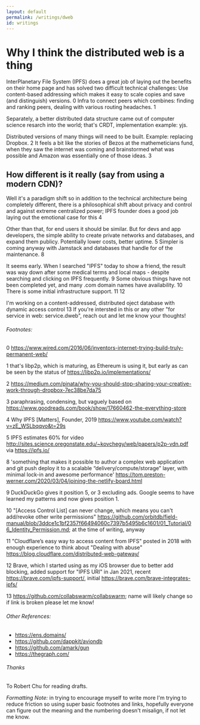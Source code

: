 ```yaml
---
layout: default
permalink: /writings/dweb
id: writings
---
```


# Why I think the distributed web is a thing

InterPlanetary File System (IPFS) does a great job of laying out the benefits on their home page and has solved two difficult technical challenges:
Use content-based addressing which makes it easy to scale copies and save (and distinguish) versions. 0
Infra to connect peers which combines: finding and ranking peers, dealing with various routing headaches. 1

Separately, a better distributed data structure came out of computer science resarch into the world; that's CRDT, implementation example: yjs.

Distributed versions of many things will need to be built. Example: replacing Dropbox. 2
It feels a bit like the stories of Bezos at the mathemeticians fund, when they saw the internet was coming and brainstormed what was possible and Amazon was essentially one of those ideas. 3

## How different is it really (say from using a modern CDN)?

Well it's a paradigm shift so in addition to the technical architecture being completely different, there is a philosophical shift about privacy and control and against extreme centralized power; IPFS founder does a good job laying out the emotional case for this 4

Other than that, for end users it should be similar. But for devs and app developers, the simple ability to create private networks and databases, and expand them publicy. Potentially lower costs, better uptime. 5 Simpler is coming anyway with Jamstack and databases that handle for of the maintenance. 8

It seems early. When I searched "IPFS" today to show a friend, the result was way down after some medical terms and local maps - despite searching and clicking on IPFS frequently. 9 Some obvious things have not been completed yet, and many .com domain names have availability. 10 There is some initial infrastructure support. 11 12

I'm working on a content-addressed, distributed oject database with dynamic access control 13 If you're intersted in this or any other "for service in web: service.dweb", reach out and let me know your thoughts!

###### Footnotes:

0 <https://www.wired.com/2016/06/inventors-internet-trying-build-truly-permanent-web/>

1 that's libp2p, which is maturing, as Ethereum is using it, but early as can be seen by the status of <https://libp2p.io/implementations/>

2 <https://medium.com/pinata/why-you-should-stop-sharing-your-creative-work-through-dropbox-7ec38be7da75>

3 paraphrasing, condensing, but vaguely based on <https://www.goodreads.com/book/show/17660462-the-everything-store>

4 Why IPFS [Matters], Founder, 2019 <https://www.youtube.com/watch?v=zE_WSLbqqvo&t=29s>

5 IPFS estimates 60% for video <http://sites.science.oregonstate.edu/~kovchegy/web/papers/p2p-vdn.pdf> via <https://ipfs.io/>

8 'something that makes it possible to author a complex web application and git push deploy it to a scalable “delivery/compute/storage” layer, with minimal lock-in and awesome performance' <https://tom.preston-werner.com/2020/03/04/joining-the-netlify-board.html>

9 DuckDuckGo gives it position 5, or 3 excluding ads. Google seems to have learned my patterns and now gives position 1.

10 "[Access Control List] can never change, which means you can't add/revoke other write permissions" <https://github.com/orbitdb/field-manual/blob/3ddce1c1bf2357f66494060c7397b5495b6c1601/01_Tutorial/06_Identity_Permission.md>; at the time of writing, anyway

11 "Cloudflare’s easy way to access content from IPFS" posted in 2018 with enough experience to think about "Dealing with abuse" <https://blog.cloudflare.com/distributed-web-gateway/>

12 Brave, which I started using as my iOS browser due to better add blocking, added support for "IPFS URI" in Jan 2021, recent <https://brave.com/ipfs-support/>, initial <https://brave.com/brave-integrates-ipfs/>

13 <https://github.com/collabswarm/collabswarm>; name will likely change so if link is broken please let me know!

###### Other References:

- <https://ens.domains/>
- <https://github.com/dappkit/aviondb>
- <https://github.com/amark/gun>
- <https://thegraph.com/>


###### Thanks
To Robert Chu for reading drafts.

_Formatting Note:_ in trying to encourage myself to write more I'm trying to reduce friction so using super basic footnotes and links, hopefully everyone can figure out the meaning and the numbering doesn't misalign, if not let me know.


